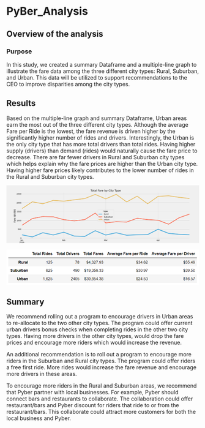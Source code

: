 # PyBer_Analysis
## Overview of the analysis

### Purpose
In this study, we created a summary Dataframe and a multiple-line graph to illustrate the fare data among the three different city types: Rural, Suburban, and Urban. This data will be utilized to support recommendations to the CEO to improve disparities among the city types. 

## Results
Based on the multiple-line graph and summary Dataframe, Urban areas earn the most out of the three different city types. Although the average Fare per Ride is the lowest, the fare revenue is driven higher by the significantly higher number of rides and drivers. Interestingly, the Urban is the only city type that has more total drivers than total rides. Having higher supply (drivers) than demand (rides) would naturally cause the fare price to decrease. There are far fewer drivers in Rural and Suburban city types which helps explain why the fare prices are higher than the Urban city type. Having higher fare prices likely contributes to the lower number of rides in the Rural and Suburban city types. 

![](analysis/PyBer_fare_summary.png)


![](analysis/Pyber_summary_DateFrame.PNG)

## Summary
 We recommend rolling out a program to encourage drivers in Urban areas to re-allocate to the two other city types. The program could offer current urban drivers bonus checks when completing rides in the other two city types. Having more drivers in the other city types, would drop the fare prices and encourage more riders which would increase the revenue.
 
 An additional recommendation is to roll out a program to encourage more riders in the Suburban and Rural city types. The program could offer riders a free first ride. More rides would increase the fare revenue and encourage more drivers in these areas.

 To encourage more riders in the Rural and Suburban areas, we recommend that Pyber partner with local businesses. For example, Pyber should connect bars and restaurants to collaborate. The collaboration could offer restaurant/bars and Pyber discount for riders that ride to or from the restaurant/bars. This collaborate could attract more customers for both the local business and Pyber.
